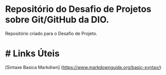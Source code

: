 # Repositório do Desafio de Projetos sobre Git/GitHub da DIO.
Repositório criado para o Desafio de Projeto.

# # Links Úteis
[Sintaxe Basica Markdiwn] (https://www.markdownguide.org/basic-syntax/)
